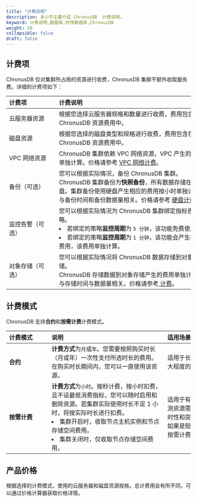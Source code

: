 ```yaml
---
title: "计费说明"
description: 本小节主要介绍 ChronusDB  计费说明。 
keyword: 计费说明,数据库,时序数据库,ChronusDB
weight: 10
collapsible: false
draft: false
---
```


## 计费项

ChronusDB 仅对集群所占用的资源进行收费，ChronusDB 集群不额外收取服务费。详细的计费项如下：

|<span style="display:inline-block;width:120px">计费项</span> |<span style="display:inline-block;width:410px">计费说明</span>|
|:----|:----|
|   云服务器资源     | 根据您选择云服务器规格和数量进行收费，费用包含在 ChronusDB 资源费用中。  |
|   磁盘资源     | 根据您选择的磁盘类型和规格进行收费，费用包含在 ChronusDB 资源费用中。  |  
|   VPC 网络资源        |  ChronusDB 集群依赖 VPC 网络资源，VPC 产生的费用将单独计算。价格请参考 [VPC 网络计费](/network/vpc/billing/price/)。 |  
|   备份（可选）  |  您可以根据实际情况，备份 ChronusDB 集群。<br>ChronusDB 集群备份为**快照备份**，所有数据存储在硬盘。集群备份使用硬盘产生相应的费用按小时单独计算，与备份时间和备份数据量相关。价格请参考 [硬盘计费](/storage/disk/billing/price/)。  |
|   监控告警（可选）  |  您可以根据实际情况为 ChronusDB 集群绑定指标告警策略。<li>若绑定的策略**监控周期**为 `5 分钟`，该功能免费使用。<li>若绑定的策略**监控周期**为 `1 分钟`，该功能会产生相应的费用，该费用单独计算。   |
|   对象存储（可选）  |  您可以根据实际情况将 ChronusDB 数据存储到对象存储。<br>ChronusDB 存储数据到对象存储产生的费用单独计算，与存储时间与数据量相关。价格请参考[ 计费](/storage/object-storage/billing/price/)。   |

## 计费模式

ChronusDB 支持**合约**和**按需计费**计费模式。

|<span style="display:inline-block;width:100px">计费模式</span> |<span style="display:inline-block;width:300px">说明</span>|<span style="display:inline-block;width:230px">适用场景</span>|
|:----|:----|:----|
|   **合约**    |  **计费方式**为`月`或`年`。您需要按照购买时长（月或年）一次性支付所选时长的费用。在购买时长期间内，您可以一直使用该资源。  |  适用于长期稳定需求，帮助您更大程度的节省支出。   |
|   **按需计费**     |  **计费方式**为`小时`。按秒计费，按小时扣费，且不设最低消费指标，您可以随时启用和删除资源。若集群实际使用时长不足 1 小时，将按实际时长进行扣费。<li>集群开启时，收取节点主机实例和节点存储空间费用。<li>集群关闭时，仅收取节点存储空间费用。|  适用于有较大波动且无法准确预测资源需求量的业务场景，或临时性和突发性的资源需求场景。如果是短期测试使用，推荐使用按需计费模式。  |

## 产品价格

根据选择的计费模式，使用的云服务器和磁盘资源规格，总计费用会有所不同，可以通过价格计算器获取价格详情。
